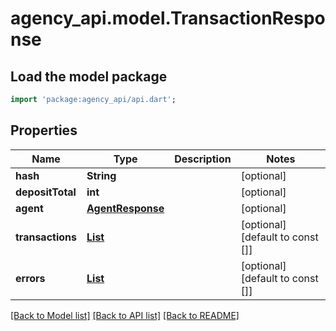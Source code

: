 # agency_api.model.TransactionResponse

## Load the model package
```dart
import 'package:agency_api/api.dart';
```

## Properties
Name | Type | Description | Notes
------------ | ------------- | ------------- | -------------
**hash** | **String** |  | [optional] 
**depositTotal** | **int** |  | [optional] 
**agent** | [**AgentResponse**](AgentResponse.md) |  | [optional] 
**transactions** | [**List<TransactionDetailResponse>**](TransactionDetailResponse.md) |  | [optional] [default to const []]
**errors** | [**List<ErrorMessage>**](ErrorMessage.md) |  | [optional] [default to const []]

[[Back to Model list]](../README.md#documentation-for-models) [[Back to API list]](../README.md#documentation-for-api-endpoints) [[Back to README]](../README.md)


